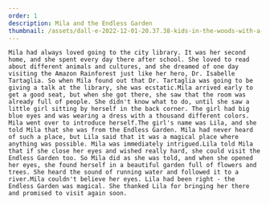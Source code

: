 ```yaml
---
order: 1
description: Mila and the Endless Garden
thumbnail: /assets/dall·e-2022-12-01-20.37.38-kids-in-the-woods-with-a-red-squirrel-a-giant-shiny-mushroom-kids-book-illustration-style..png
---
```

`Mila had always loved going to the city library. It was her second home, and she spent every day there after school. She loved to read about different animals and cultures, and she dreamed of one day visiting the Amazon Rainforest just like her hero, Dr. Isabelle Tartaglia. So when Mila found out that Dr. Tartaglia was going to be giving a talk at the library, she was ecstatic.Mila arrived early to get a good seat, but when she got there, she saw that the room was already full of people. She didn't know what to do, until she saw a little girl sitting by herself in the back corner. The girl had big blue eyes and was wearing a dress with a thousand different colors. Mila went over to introduce herself.The girl's name was Lila, and she told Mila that she was from the Endless Garden. Mila had never heard of such a place, but Lila said that it was a magical place where anything was possible. Mila was immediately intrigued.Lila told Mila that if she close her eyes and wished really hard, she could visit the Endless Garden too. So Mila did as she was told, and when she opened her eyes, she found herself in a beautiful garden full of flowers and trees. She heard the sound of running water and followed it to a river.Mila couldn't believe her eyes. Lila had been right - the Endless Garden was magical. She thanked Lila for bringing her there and promised to visit again soon.`
